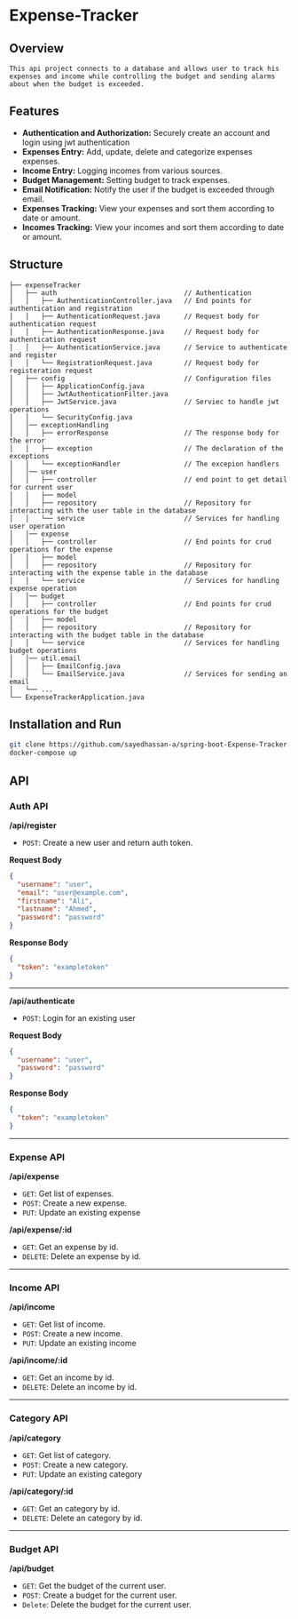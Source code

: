 # Expense-Tracker
## Overview
    This api project connects to a database and allows user to track his expenses and income while controlling the budget and sending alarms about when the budget is exceeded.
## Features
* **Authentication and Authorization:**
Securely create an account and login using jwt authentication
* **Expenses Entry:** Add, update, delete and categorize expenses expenses.
* **Income Entry:** Logging incomes from various sources.
* **Budget Management:** Setting budget to track expenses.
* **Email Notification:** Notify the user if the budget is exceeded through email.
* **Expenses Tracking:** View your expenses and sort them according to date or amount.
* **Incomes Tracking:** View your incomes and sort them according to date or amount.
## Structure
```
├── expenseTracker
│   ├── auth                                // Authentication
│   │   ├── AuthenticationController.java   // End points for authentication and registration
│   │   ├── AuthenticationRequest.java      // Request body for authentication request
│   │   ├── AuthenticationResponse.java     // Request body for authentication request
│   │   ├── AuthenticationService.java      // Service to authenticate and register
│   │   └── RegistrationRequest.java        // Request body for registeration request
│   ├── config                              // Configuration files
│   │   ├── ApplicationConfig.java
│   │   ├── JwtAuthenticationFilter.java
│   │   ├── JwtService.java                 // Serviec to handle jwt operations
│   │   └── SecurityConfig.java
│   │── exceptionHandling
│   │   ├── errorResponse                   // The response body for the error
│   │   ├── exception                       // The declaration of the exceptions
│   │   └── exceptionHandler                // The excepion handlers
│   │── user
│   │   ├── controller                      // end point to get detail for current user
│   │   ├── model          
│   │   ├── repository                      // Repository for interacting with the user table in the database
│   │   └── service                         // Services for handling user operation
│   │── expense
│   │   ├── controller                      // End points for crud operations for the expense
│   │   ├── model          
│   │   ├── repository                      // Repository for interacting with the expense table in the database
│   │   └── service                         // Services for handling expense operation
│   │── budget 
│   │   ├── controller                      // End points for crud operations for the budget
│   │   ├── model          
│   │   ├── repository                      // Repository for interacting with the budget table in the database
│   │   └── service                         // Services for handling budget operations
│   │── util.email
│   │   ├── EmailConfig.java                
│   │   └── EmailService.java               // Services for sending an email
│   └── ...
└── ExpenseTrackerApplication.java
```
## Installation and Run
```bash
git clone https://github.com/sayedhassan-a/spring-boot-Expense-Tracker.git
docker-compose up
```

## API
### Auth API
**/api/register**
- `POST`: Create a new user and return auth token.

**Request Body**
```json
{
  "username": "user",
  "email": "user@example.com",
  "firstname": "Ali",
  "lastname": "Ahmed",
  "password": "password"
}
```
**Response Body**
```json
{
  "token": "exampletoken"
}
```
___
**/api/authenticate**
- `POST`: Login for an existing user

**Request Body**
```json
{
  "username": "user",
  "password": "password"
}
```
**Response Body**
```json
{
  "token": "exampletoken"
}
```
___
### Expense API
**/api/expense**
- `GET`: Get list of expenses.
- `POST`: Create a new expense.
- `PUT`: Update an existing expense

**/api/expense/:id**
- `GET`: Get an expense by id.
- `DELETE`: Delete an expense by id.
___
### Income API
**/api/income**
- `GET`: Get list of income.
- `POST`: Create a new income.
- `PUT`: Update an existing income

**/api/income/:id**
- `GET`: Get an income by id.
- `DELETE`: Delete an income by id.
___
### Category API
**/api/category**
- `GET`: Get list of category.
- `POST`: Create a new category.
- `PUT`: Update an existing category

**/api/category/:id**
- `GET`: Get an category by id.
- `DELETE`: Delete an category by id.
___
### Budget API
**/api/budget**
- `GET`: Get the budget of the current user.
- `POST`: Create a budget for the current user.
- `Delete`: Delete the budget for the current user.
